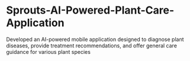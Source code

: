 # Sprouts-AI-Powered-Plant-Care-Application
Developed an AI-powered mobile application designed to diagnose plant diseases, provide treatment recommendations, and offer general care guidance for various plant species
